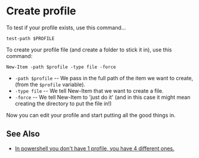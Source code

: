 ﻿# Create profile

To test if your profile exists, use this command...

    test-path $PROFILE

To create your profile file (and create a folder to stick it in), use this command:

    New-Item -path $profile -type file -force

 * `-path $profile` -- We pass in the full path of the item we want to create, (from the `$profile` variable).
 * `-type file` -- We tell New-Item that we want to create a file.
 * `-force` -- We tell New-Item to 'just do it' (and in this case it might mean creating the directory to put the file in!)


Now you can edit your profile and start putting all the good things in.


## See Also

 * [In powershell you don't have 1 profile, you have 4 different ones.](profile_4_different_ones.md)